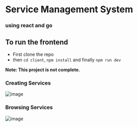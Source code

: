 # Service Management System

### using react and go

## To run the frontend

- First clone the repo
- then `cd client`, `npm install` and finally `npm run dev`

**Note: This project is not complete.**

### Creating Services

![image](https://github.com/Sahas001/service-management-system/assets/117729874/d8f18671-13b9-4a9c-b278-b9b583468d6d)

### Browsing Services

![image](https://github.com/Sahas001/service-management-system/assets/117729874/bfb7f91b-77a2-482f-ad73-42656975f670)
